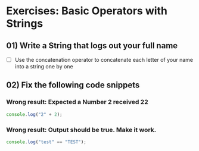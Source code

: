 # Exercises: Basic Operators with Strings

## 01) Write a String that logs out your full name

- [ ] Use the concatenation operator to concatenate each letter of your name into a string one by one

## 02) Fix the following code snippets

### Wrong result: Expected a Number 2 received 22

```js
console.log("2" + 2);
```

### Wrong result: Output should be true. Make it work.

```js
console.log("test" == "TEST");
```
